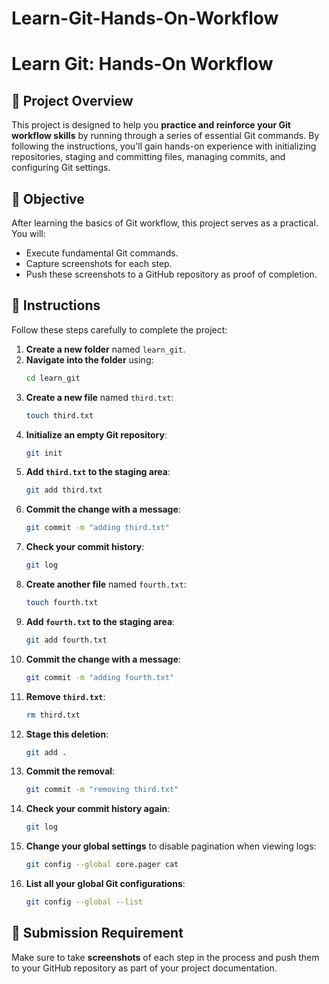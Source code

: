 # Learn-Git-Hands-On-Workflow

# Learn Git: Hands-On Workflow

## 🚀 Project Overview
This project is designed to help you **practice and reinforce your Git workflow skills** by running through a series of essential Git commands. By following the instructions, you'll gain hands-on experience with initializing repositories, staging and committing files, managing commits, and configuring Git settings.

## 🎯 Objective
After learning the basics of Git workflow, this project serves as a practical. You will:
- Execute fundamental Git commands.
- Capture screenshots for each step.
- Push these screenshots to a GitHub repository as proof of completion.

## 📜 Instructions
Follow these steps carefully to complete the project:

1. **Create a new folder** named `learn_git`.
2. **Navigate into the folder** using:
   ```sh
   cd learn_git
   ```
3. **Create a new file** named `third.txt`:
   ```sh
   touch third.txt
   ```
4. **Initialize an empty Git repository**:
   ```sh
   git init
   ```
5. **Add `third.txt` to the staging area**:
   ```sh
   git add third.txt
   ```
6. **Commit the change with a message**:
   ```sh
   git commit -m "adding third.txt"
   ```
7. **Check your commit history**:
   ```sh
   git log
   ```
8. **Create another file** named `fourth.txt`:
   ```sh
   touch fourth.txt
   ```
9. **Add `fourth.txt` to the staging area**:
   ```sh
   git add fourth.txt
   ```
10. **Commit the change with a message**:
    ```sh
    git commit -m "adding fourth.txt"
    ```
11. **Remove `third.txt`**:
    ```sh
    rm third.txt
    ```
12. **Stage this deletion**:
    ```sh
    git add .
    ```
13. **Commit the removal**:
    ```sh
    git commit -m "removing third.txt"
    ```
14. **Check your commit history again**:
    ```sh
    git log
    ```
15. **Change your global settings** to disable pagination when viewing logs:
    ```sh
    git config --global core.pager cat
    ```
16. **List all your global Git configurations**:
    ```sh
    git config --global --list
    ```

## 📸 Submission Requirement
Make sure to take **screenshots** of each step in the process and push them to your GitHub repository as part of your project documentation.



